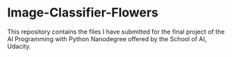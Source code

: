 # Image-Classifier-Flowers
This repository contains the files I have submitted for the final project of the AI Programming with Python Nanodegree offered by the School of AI, Udacity.
